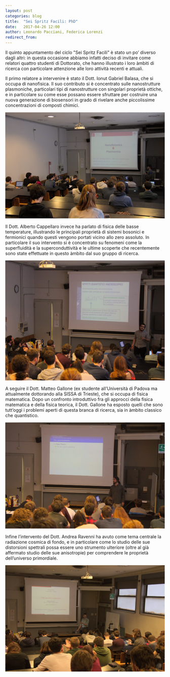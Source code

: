 ```yaml
---
layout: post
categories: blog 
title:  "Sei Spritz Facili: PhD"
date:   2017-04-26 12:00
author: Leonardo Pacciani, Federica Lorenzi
redirect_from:
---
```


Il quinto appuntamento del ciclo "Sei Spritz Facili" è stato un po’ diverso dagli altri: in questa occasione abbiamo infatti deciso di invitare come relatori quattro studenti di Dottorato, che hanno illustrato i loro àmbiti di ricerca con particolare attenzione alle loro attività recenti e attuali.

Il primo relatore a intervenire è stato il Dott. Ionut Gabriel Balasa, che si occupa di nanofisica. Il suo contributo si è concentrato sulle nanostrutture plasmoniche, particolari tipi di nanostrutture con singolari proprietà ottiche, e in particolare su come esse possano essere sfruttare per costruire una nuova generazione di biosensori in grado di rivelare anche piccolissime concentrazioni di composti chimici.

![Foto 1](/img/eventilocali/2017_SpritzFacili_05/1.jpg)

Il Dott. Alberto Cappellaro invece ha parlato di fisica delle basse temperature, illustrando le principali proprietà di sistemi bosonici e fermionici quando questi vengono portati vicino allo zero assoluto. In particolare il suo intervento si è concentrato su fenomeni come la superfluidità e la superconduttività e le ultime scoperte che recentemente sono state effettuate in questo àmbito dal suo gruppo di ricerca.

![Foto 2](/img/eventilocali/2017_SpritzFacili_05/2.jpg)

A seguire il Dott. Matteo Gallone (ex studente all’Università di Padova ma attualmente dottorando alla SISSA di Trieste), che si occupa di fisica matematica. Dopo un confronto introduttivo fra gli approcci della fisica matematica e della fisica teorica, il Dott. Gallone ha esposto quelli che sono tutt’oggi i problemi aperti di questa branca di ricerca, sia in àmbito classico che quantistico.

![Foto 3](/img/eventilocali/2017_SpritzFacili_05/3.jpg)

Infine l’intervento del Dott. Andrea Ravenni ha avuto come tema centrale la radiazione cosmica di fondo, e in particolare come lo studio delle sue distorsioni spettrali possa essere uno strumento ulteriore (oltre al già affermato studio delle sue anisotropie) per comprendere le proprietà dell’universo primordiale.

![Foto 4](/img/eventilocali/2017_SpritzFacili_05/4.jpg)


